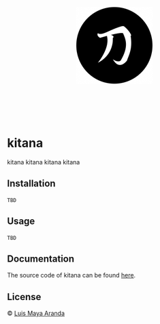 <br><br>

<p align="center">
<a href="https://github.com/LuisMaya"><img width="180" src="./web/img/kitana.png" alt="kitana logo"></a>
<br>

</p>
<br>

<br><br>

# kitana

kitana kitana kitana kitana

## Installation

```
TBD
```

## Usage

```
TBD
```

## Documentation

The source code of kitana can be found [here](./src/).

## License

&copy; [Luis Maya Aranda](https://github.com/LuisMaya)